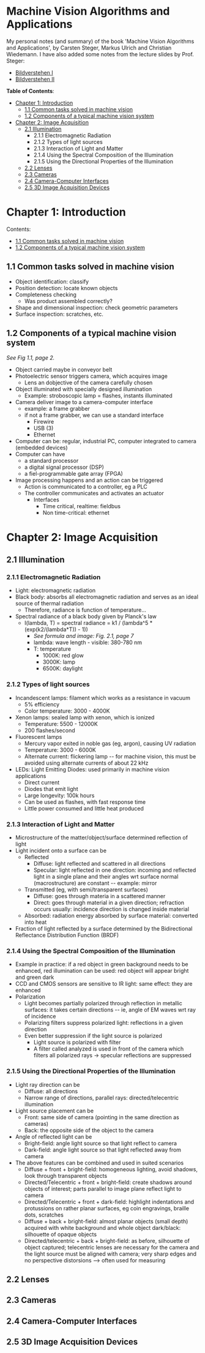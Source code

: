 # Machine Vision Algorithms and Applications

My personal notes (and summary) of the book 'Machine Vision Algorithms and Applications', by Carsten Steger, Markus Ulrich and Christian Wiedemann. I have also added some notes from the lecture slides by Prof. Steger:

- [Bildverstehen I](https://iuks.in.tum.de/teaching/ss2019/bv1)
- [Bildverstehen II](https://iuks.in.tum.de/teaching/ws2019/bv2)

**Table of Contents**:

- [Chapter 1: Introduction](#Chapter-1:-Introduction)
	- [1.1 Common tasks solved in machine vision](#1.1-Common-tasks-solved-in-machine-vision)
	- [1.2 Components of a typical machine vision system](#1.2-Components-of-a-typical-machine-vision-system)
- [Chapter 2: Image Acquisition](#Chapter-2:-Image-Acquisition)
	- [2.1 Illumination](#2.1-Illumination)
		- 2.1.1 Electromagnetic Radiation
		- 2.1.2 Types of light sources
		- 2.1.3 Interaction of Light and Matter
		- 2.1.4 Using the Spectral Composition of the Illumination
		- 2.1.5 Using the Directional Properties of the Illumination
	- [2.2 Lenses](#2.2-Lenses)
	- [2.3 Cameras](#2.3-Cameras)
	- [2.4 Camera-Computer Interfaces](#2.4-Camera-Computer-Interfaces)
	- [2.5 3D Image Acquisition Devices](#2.5-3D-Image-Acquisition-Devices)

# Chapter 1: Introduction

Contents:

- [1.1 Common tasks solved in machine vision](#1.1-Common-tasks-solved-in-machine-vision)
- [1.2 Components of a typical machine vision system](#1.2-Components-of-a-typical-machine-vision-system)

## 1.1 Common tasks solved in machine vision

* Object identification: classify
* Position detection: locate known objects
* Completeness checking
	- Was product assembled correctly?
* Shape and dimensional inspection: check geometric parameters
* Surface inspection: scratches, etc.

## 1.2 Components of a typical machine vision system

*See Fig 1.1, page 2.*

* Object carried maybe in conveyor belt
* Photoelectric sensor triggers camera, which acquires image
	- Lens an dobjective of the camera carefully chosen
* Object illuminated with specially designed illumination
	- Example: stroboscopic lamp = flashes, instants illuminated
* Camera deliver image to a camera-computer interface
	- example: a frame grabber
	- if not a frame grabber, we can use a standard interface
		- Firewire
		- USB (3)
		- Ethernet
* Computer can be: regular, industrial PC, computer integrated to camera (embedded devices)
* Computer can have
	- a standard processor
	- a digital signal processor (DSP)
	- a fiel-programmable gate array (FPGA)
* Image processing happens and an action can be triggered
	- Action is communicated to a controller, eg a PLC
	- The controller communicates and activates an actuator
		- Interfaces
			- Time critical, realtime: fieldbus
			- Non time-critical: ethernet

# Chapter 2: Image Acquisition

## 2.1 Illumination

### 2.1.1 Electromagnetic Radiation

* Light: electromagnetic radiation
* Black body: absorbs all electromagnetic radiation and serves as an ideal source of thermal radiation
	- Therefore, radiance is function of temperature...
* Spectral radiance of a black body given by Planck's law
	- I(lambda, T) = spectral radiance = k1 / (lambda^5 * (exp(k2/(lambda*T)) - 1))
		- *See formula and image: Fig. 2.1, page 7*
		- lambda: wave length - visible: 380-780 nm
		- T: temperature
			- 1000K: red glow
			- 3000K: lamp
			- 6500K: daylight

### 2.1.2 Types of light sources

* Incandescent lamps: filament which works as a resistance in vacuum
	- 5% efficiency
	- Color temperature: 3000 - 4000K
* Xenon lamps: sealed lamp with xenon, which is ionized
	- Temperature: 5500 - 12000K
	- 200 flashes/second
* Fluorescent lamps
	- Mercury vapor exited in noble gas (eg, argon), causing UV radiation
	- Temperature: 3000 - 6000K
	- Alternate current: flickering lamp -- for machine vision, this must be avoided using alternate currents of about 22 kHz
* LEDs: Light Emitting Diodes: used primarily in machine vision applications
	- Direct current
	- Diodes that emit light
	- Large longevity: 100k hours
	- Can be used as flashes, with fast response time
	- Little power consumed and little heat produced

### 2.1.3 Interaction of Light and Matter

* Microstructure of the matter/object/surface determined reflection of light
* Light incident onto a surface can be
	- Reflected
		- Diffuse: light reflected and scattered in all directions
		- Specular: light reflected in one direction: incoming and reflected light in a single plane and their angles wrt surface normal (macrostructure) are constant -- example: mirror
	-  Transmitted (eg, with semi/transparent surfaces)
		- Diffuse: goes through materia in a scattered manner
		- Direct: goes through material in a given direction; refraction occurs usually: incidence direction is changed inside material
	- Absorbed: radiation energy absorbed by surface material: converted into heat
* Fraction of light reflected by a surface determined by the Bidirectional Reflectance Distribution Function (BRDF)

### 2.1.4 Using the Spectral Composition of the Illumination

* Example in practice: if a red object in green background needs to be enhanced, red illumination can be used: red object will appear bright and green dark
* CCD and CMOS sensors are sensitive to IR light: same effect: they are enhanced
* Polarization
	- Light becomes partially polarized through reflection in metallic surfaces: it takes certain directions -- ie, angle of EM waves wrt ray of incidence
	- Polarizing filters suppress polarized light: reflections in a given direction
	- Even better suppression if the light source is polarized
		- Light source is polarized with filter
		- A filter called analyzed is used in front of the camera which filters all polarized rays → specular reflections are suppressed

### 2.1.5 Using the Directional Properties of the Illumination

* Light ray direction can be
	- Diffuse: all directions
	- Narrow range of directions, parallel rays: directed/telecentric illumination
* Light source placement can be
	- Front: same side of camera (pointing in the same direction as cameras)
	- Back: the opposite side of the object to the camera
* Angle of reflected light can be
	- Bright-field: angle light source so that light reflect to camera
	- Dark-field: angle light source so that light reflected away from camera
* The above features can be combined and used in suited scenarios
	- Diffuse + front + bright-field: homogeneous lighting, avoid shadows, look through transparent objects
	- Directed/Telecentric + front + bright-field: create shadows around objects of interest; parts parallel to image plane reflect light to camera
	- Directed/Telecentric + front + dark-field: highlight indentations and protussions on rather planar surfaces, eg coin engravings, braille dots, scratches
	- Diffuse + back + bright-field: almost planar objects (small depth) acquired with white background and whole object dark/black: silhouette of opaque objects
	- Directed/telecentric + back + bright-field: as before, silhouette of object captured; telecentric lenses are necessary for the camera and the light source must be aligned with camera; very sharp edges and no perspective distorsions --> often used for measuring

## 2.2 Lenses

## 2.3 Cameras

## 2.4 Camera-Computer Interfaces

## 2.5 3D Image Acquisition Devices

